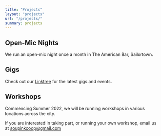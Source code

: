 ```yaml
---
title: "Projects"
layout: "projects"
url: "/projects/"
summary: projects
---
```



## Open-Mic Nights

We run an open-mic night once a month in The American Bar, Sailortown.


## Gigs

Check out our [Linktree](https://linktr.ee/admin) for the latest gigs and events.

## Workshops

Commencing Summer 2022, we will be running workshops in various locations across the city.

If you are interested in taking part, or running your own workshop, email us at [soupinkcoop@gmail.com](mailto:soupinkcoop@gmail.com)
